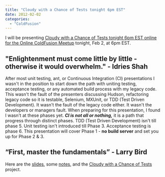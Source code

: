 ```yaml
---
title: "Cloudy with a Chance of Tests tonight 6pm EST"
date: 2012-02-02
categories: 
  - "ColdFusion"
---
```


I will be presenting [Cloudy with a Chance of Tests tonight 6pm EST online for the Online ColdFusion Meetup](http://www.meetup.com/coldfusionmeetup/events/49901462/) tonight, Feb 2, at 6pm EST.

## "Enlightenment must come little by little - otherwise it would overwhelm." - Idries Shah

After most unit testing, ant, or Continuous Integration (CI) presentations I wasn't in the position to start down the path with uniting testing, acceptance testing, or any automated build process with my legacy code. This wasn't the fault of the presenters discussing Hudson, refactoring legacy code so it is testable, Selenium, MXUnit, or TDD (Test Driven Development). It wasn't the fault of the legacy code either. It wasn't the developers or managers fault. When preparing for this presentation, I found I wasn't at these phases yet. _**CI is not all or nothing,**_ it is a path that progress through distinct phases. TDD (Test Driven Development) isn't till phase 5. Unit testing isn't introduced till Phase 3. Acceptance testing is phase 6. This presentation will cover Phase 1 - **no build server** and set you up for Phase 2 & 3.

## “First, master the fundamentals” - Larry Bird

Here are the [slides](http://prezi.com/ebyrqdkbnhie/cloudy-with-a-chance-of-tests/), some [notes](https://docs.google.com/document/d/1biLTSfLfZxdwLI78Jo2lID_w-pKAqnR63csfu8mT9EA/edit), and the [Cloudy with a Chance of Tests](https://github.com/mhenke/Cloudy-With-A-Chance-Of-Tests) project.
